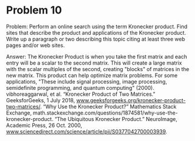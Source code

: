# Problem 10
Problem: Perform an online search using the term Kronecker product. Find sites that describe the product and applications of the Kronecker product. Write up a paragraph or two describing this topic citing at least three web pages and/or web sites.

Answer: The Kronecker Product is when you take the first matrix and each entry will be a scalar to the second matrix.  This will create a large matrix with the scalar multiples of the second, creating "blocks" of matrices in the new matrix.  This product can help optimize matrix problems. For some applications, "These include signal processing, image processing, semidefinite programming, and quantum computing" (2000). 
vibhoreaggarwal, et al. “Kronecker Product of Two Matrices.” GeeksforGeeks, 1 July 2018, www.geeksforgeeks.org/kronecker-product-two-matrices/.
“Why Use the Kronecker Product?” Mathematics Stack Exchange, math.stackexchange.com/questions/1874581/why-use-the-kronecker-product.
“The Ubiquitous Kronecker Product.” NeuroImage, Academic Press, 26 Oct. 2000, www.sciencedirect.com/science/article/pii/S0377042700003939.
